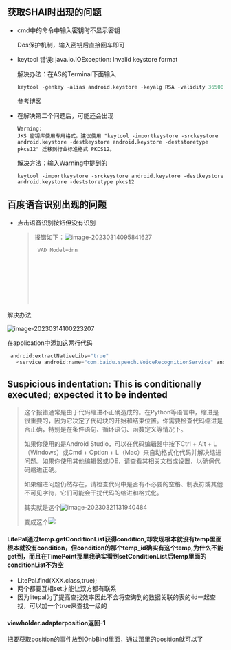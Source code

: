 ## 获取SHAI时出现的问题

- cmd中的命令中输入密钥时不显示密钥

  Dos保护机制，输入密钥后直接回车即可

- keytool 错误: java.io.IOException: Invalid keystore format

  解决办法：在AS的Terminal下面输入

  ```c
  keytool -genkey -alias android.keystore -keyalg RSA -validity 36500 -keystore android.keystore
  ```

  [参考博客](http://t.csdn.cn/8JTD4)

- 在解决第二个问题后，可能还会出现

  ```
  Warning:
  JKS 密钥库使用专用格式。建议使用 "keytool -importkeystore -srckeystore android.keystore -destkeystore android.keystore -deststoretype pkcs12" 迁移到行业标准格式 PKCS12。
  ```

  解决方法：输入Warning中提到的

  ```
  keytool -importkeystore -srckeystore android.keystore -destkeystore android.keystore -deststoretype pkcs12
  ```

  

## 百度语音识别出现的问题

+ 点击语音识别按钮但没有识别

  > 报错如下：![image-20230314095841627](https://voyager0587.oss-cn-guangzhou.aliyuncs.com/%E7%AC%94%E8%AE%B0%E5%9B%BE%E7%89%87/202303140958695.png)
  >
  > ```java
  >  VAD Model=dnn
  >                                                                                                     
  >                                                                                                     [          1678758684.092 10596:10796 E/[%s:%d]failed to open dnn model file[%s]
  >                                                                                                      ]
  >                                                                                                     jni/../../../../../core/VAD/DNNVAD/vad_nn.cpp
  >                                                                                                     
  >                                                                                                     [          1678758684.092 10596:10796 E/[%s:%d]DNN Init Failed
  >                                                                                                      ]
  >                                                                                                    EVoiceRecognitionClientWorkStatusError errorDomain : 20 errorCode : 1 desc : VAD start: start error. mLastRecognitionResult: generateErrorResult errDomain = 20 errCode = 1
  > ```
  >
  > 

  

解决办法

![image-20230314100223207](https://voyager0587.oss-cn-guangzhou.aliyuncs.com/%E7%AC%94%E8%AE%B0%E5%9B%BE%E7%89%87/202303141002254.png)

在application中添加这两行代码

```java
 android:extractNativeLibs="true"
   <service android:name="com.baidu.speech.VoiceRecognitionService" android:exported="false" />//可能在另一个AndroidMainfest中也要加
```

## Suspicious indentation: This is conditionally executed; expected it to be indented

> 这个报错通常是由于代码缩进不正确造成的。在Python等语言中，缩进是很重要的，因为它决定了代码块的开始和结束位置。你需要检查代码缩进是否正确，特别是在条件语句、循环语句、函数定义等情况下。
>
> 如果你使用的是Android Studio，可以在代码编辑器中按下Ctrl + Alt + L（Windows）或Cmd + Option + L（Mac）来自动格式化代码并解决缩进问题。如果你使用其他编辑器或IDE，请查看其相关文档或设置，以确保代码缩进正确。
>
> 如果缩进问题仍然存在，请检查代码中是否有不必要的空格、制表符或其他不可见字符，它们可能会干扰代码的缩进和格式化。
>
> 其实就是这个![image-20230321131940484](https://voyager0587.oss-cn-guangzhou.aliyuncs.com/%E7%AC%94%E8%AE%B0%E5%9B%BE%E7%89%87/202303211319526.png)
>
> 变成这个![](https://voyager0587.oss-cn-guangzhou.aliyuncs.com/%E7%AC%94%E8%AE%B0%E5%9B%BE%E7%89%87/202303211320327.png)
>
> 

#### LitePal通过temp.getConditionList获得condition,却发现根本就没有temp里面根本就没有condition，但condition的那个temp_id确实有这个temp,为什么不能get到，而且在TimePoint那里我确实看到setConditionList后temp里面的conditionList不为空

+ LitePal.find(XXX.class,true);
+ 两个都要互相set才能让双方都有联系
+ 因为litepal为了提高查找效率因此不会将查询到的数据关联的表的·id一起查找，可以加一个true来查找一级的

#### viewholder.adapterposition返回-1

把要获取position的事件放到OnbBind里面，通过那里的position就可以了
